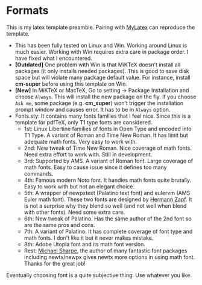 # Formats

This is my latex template preamble. Pairing with [MyLatex](https://github.com/kwang0913/MyLatex/tree/main/Example) can reproduce the template.

- This has been fully tested on Linux and Win. Working around Linux is much easier. Working with Win requires extra care in package order. I have fixed what I encountered.
- __[Outdated]__ One problem with Win is that MiKTeX doesn't install all packages (it only installs needed packages). This is good to save disk space but will violate many package default value. For instance, install __cm-super__ before using this template on Win.
- __[New]__ In MiKTeX or MacTeX, Go to setting $\rightarrow$ Package Installation and choose `Always`. This will install the new package on the fly. If you choose `Ask me`, some package (e.g. __cm_super__) won't trigger the installation prompt window and causes error. It has to be in `Always` option.
- Fonts.sty: It contains many fonts families that I feel nice. Since this is a template for pdfTeX, only T1 type fonts are considered.
  - 1st: Linux Libertine families of fonts in Open Type and encoded into T1 Type. A variant of Roman and Time New Roman. It has limit but adequate math fonts. Very easy to work with.
  - 2nd: New tweak of Time New Roman. Nice coverage of math fonts. Need extra effort to work with. Still in development.
  - 3rd: Supported by AMS. A variant of Roman font. Large coverage of math fonts. Easy to cause issue since it defines too many commands.
  - 4th: Famous modern Noto font. It handles math fonts quite brutally. Easy to work with but not an elegant choice.
  - 5th: A wrapper of newpxtext (Palatino text font) and eulervm (AMS Euler math font). These two fonts are designed by [Hermann Zapf](https://en.wikipedia.org/wiki/Hermann_Zapf). It is not a surprise why they blend so well (and not well when blend with other fonts). Need some extra care.
  - 6th: New tweak of Palatino. Has the same author of the 2nd font so are the same pros and cons.
  - 7th: A variant of Palatino. It has complete coverage of font type and math fonts. I don't like it but it never makes mistake.
  - 8th: Adobe Utopia font and its math font version.
  - Rest: [Michael Sharpe](https://ctan.org/author/sharpe), the author of many fantastic font packages including newtx/newpx gives newtx more options in using math font. Thanks for the great job!

Eventually choosing font is a quite subjective thing. Use whatever you like.
